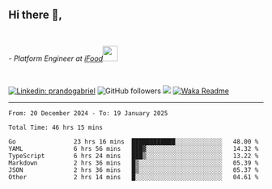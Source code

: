 <h2>Hi there  👋,</h2> </br>

<p><em>- Platform Engineer at <a href="https://www.ifood.com.br/">iFood</a><img src="https://media.giphy.com/media/WUlplcMpOCEmTGBtBW/giphy.gif" width="30"> 
</em></p></br>


[![Linkedin: prandogabriel](https://img.shields.io/badge/-prandogabriel-blue?style=flat-square&logo=Linkedin&logoColor=white&link=https://www.linkedin.com/in/prandogabriel/)](https://www.linkedin.com/in/prandogabriel)
![GitHub followers](https://img.shields.io/github/followers/prandogabriel?label=Follow&style=social)
![](https://visitor-badge.glitch.me/badge?page_id=prandogabriel.prandogabriel)
[![Waka Readme](https://github.com/prandogabriel/prandogabriel/actions/workflows/update-stats.yml.yml/badge.svg)](https://github.com/prandogabriel/prandogabriel/actions/workflows/update-stats.yml.yml)

---

<!--START_SECTION:waka-->

```golang
From: 20 December 2024 - To: 19 January 2025

Total Time: 46 hrs 15 mins

Go                23 hrs 16 mins  ████████████░░░░░░░░░░░░░   48.00 %
YAML              6 hrs 56 mins   ███▓░░░░░░░░░░░░░░░░░░░░░   14.32 %
TypeScript        6 hrs 24 mins   ███▒░░░░░░░░░░░░░░░░░░░░░   13.22 %
Markdown          2 hrs 36 mins   █▒░░░░░░░░░░░░░░░░░░░░░░░   05.39 %
JSON              2 hrs 36 mins   █▒░░░░░░░░░░░░░░░░░░░░░░░   05.37 %
Other             2 hrs 14 mins   █░░░░░░░░░░░░░░░░░░░░░░░░   04.61 %
```

<!--END_SECTION:waka-->
